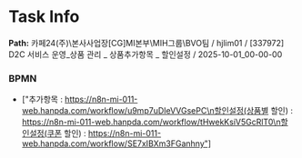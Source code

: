 # Task Info

**Path:** 카페24(주)\본사사업장\[CG]MI본부\MIH그룹\BVO팀 / hjlim01 / [337972] D2C 서비스 운영_상품 관리 _ 상품추가항목 _ 할인설정 / 2025-10-01_00-00-00

### BPMN
- ["추가항목 : https://n8n-mi-011-web.hanpda.com/workflow/u9mp7uDIeVVGsePC\n할인설정(상품별 할인) : https://n8n-mi-011-web.hanpda.com/workflow/tHwekKsiV5GcRlT0\n할인설정(쿠폰 할인) : https://n8n-mi-011-web.hanpda.com/workflow/SE7xIBXm3FGanhny"]

